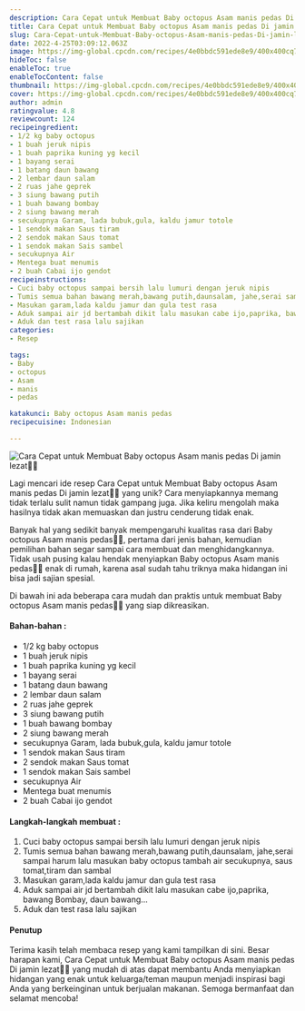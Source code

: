 ```yaml
---
description: Cara Cepat untuk Membuat Baby octopus Asam manis pedas Di jamin lezat"
title: Cara Cepat untuk Membuat Baby octopus Asam manis pedas Di jamin lezat
slug: Cara-Cepat-untuk-Membuat-Baby-octopus-Asam-manis-pedas-Di-jamin-lezat
date: 2022-4-25T03:09:12.063Z
image: https://img-global.cpcdn.com/recipes/4e0bbdc591ede8e9/400x400cq70/photo.jpg
hideToc: false
enableToc: true
enableTocContent: false
thumbnail: https://img-global.cpcdn.com/recipes/4e0bbdc591ede8e9/400x400cq70/photo.jpg
cover: https://img-global.cpcdn.com/recipes/4e0bbdc591ede8e9/400x400cq70/photo.jpg
author: admin
ratingvalue: 4.8
reviewcount: 124
recipeingredient:
- 1/2 kg baby octopus
- 1 buah jeruk nipis
- 1 buah paprika kuning yg kecil
- 1 bayang serai
- 1 batang daun bawang
- 2 lembar daun salam
- 2 ruas jahe geprek
- 3 siung bawang putih
- 1 buah bawang bombay
- 2 siung bawang merah
- secukupnya Garam, lada bubuk,gula, kaldu jamur totole
- 1 sendok makan Saus tiram
- 2 sendok makan Saus tomat
- 1 sendok makan Sais sambel
- secukupnya Air
- Mentega buat menumis
- 2 buah Cabai ijo gendot
recipeinstructions:
- Cuci baby octopus sampai bersih lalu lumuri dengan jeruk nipis
- Tumis semua bahan bawang merah,bawang putih,daunsalam, jahe,serai sampai harum lalu masukan baby octopus tambah air secukupnya, saus tomat,tiram dan sambal
- Masukan garam,lada kaldu jamur dan gula test rasa
- Aduk sampai air jd bertambah dikit lalu masukan cabe ijo,paprika, bawang Bombay, daun bawang...
- Aduk dan test rasa lalu sajikan
categories:
- Resep

tags:
- Baby
- octopus
- Asam
- manis
- pedas

katakunci: Baby octopus Asam manis pedas
recipecuisine: Indonesian

---
```


![Cara Cepat untuk Membuat Baby octopus Asam manis pedas Di jamin lezat👩‍🍳](https://img-global.cpcdn.com/recipes/4e0bbdc591ede8e9/400x400cq70/photo.jpg)

Lagi mencari ide resep Cara Cepat untuk Membuat Baby octopus Asam manis pedas Di jamin lezat👩‍🍳 yang unik? Cara menyiapkannya memang tidak terlalu sulit namun tidak gampang juga. Jika keliru mengolah maka hasilnya tidak akan memuaskan dan justru cenderung tidak enak.

Banyak hal yang sedikit banyak mempengaruhi kualitas rasa dari Baby octopus Asam manis pedas👩‍🍳, pertama dari jenis bahan, kemudian pemilihan bahan segar sampai cara membuat dan menghidangkannya. Tidak usah pusing kalau hendak menyiapkan Baby octopus Asam manis pedas👩‍🍳 enak di rumah, karena asal sudah tahu triknya maka hidangan ini bisa jadi sajian spesial.

Di bawah ini ada beberapa cara mudah dan praktis untuk membuat Baby octopus Asam manis pedas👩‍🍳 yang siap dikreasikan.

<!--inarticleads1-->

#### Bahan-bahan :

- 1/2 kg baby octopus
- 1 buah jeruk nipis
- 1 buah paprika kuning yg kecil
- 1 bayang serai
- 1 batang daun bawang
- 2 lembar daun salam
- 2 ruas jahe geprek
- 3 siung bawang putih
- 1 buah bawang bombay
- 2 siung bawang merah
- secukupnya Garam, lada bubuk,gula, kaldu jamur totole
- 1 sendok makan Saus tiram
- 2 sendok makan Saus tomat
- 1 sendok makan Sais sambel
- secukupnya Air
- Mentega buat menumis
- 2 buah Cabai ijo gendot

<!--inarticleads2-->

#### Langkah-langkah membuat :

1. Cuci baby octopus sampai bersih lalu lumuri dengan jeruk nipis
1. Tumis semua bahan bawang merah,bawang putih,daunsalam, jahe,serai sampai harum lalu masukan baby octopus tambah air secukupnya, saus tomat,tiram dan sambal
1. Masukan garam,lada kaldu jamur dan gula test rasa
1. Aduk sampai air jd bertambah dikit lalu masukan cabe ijo,paprika, bawang Bombay, daun bawang...
1. Aduk dan test rasa lalu sajikan

#### Penutup

Terima kasih telah membaca resep yang kami tampilkan di sini. Besar harapan kami, Cara Cepat untuk Membuat Baby octopus Asam manis pedas Di jamin lezat👩‍🍳 yang mudah di atas dapat membantu Anda menyiapkan hidangan yang enak untuk keluarga/teman maupun menjadi inspirasi bagi Anda yang berkeinginan untuk berjualan makanan. Semoga bermanfaat dan selamat mencoba!